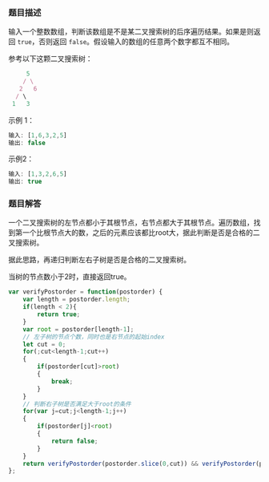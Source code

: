 ### 题目描述

输入一个整数数组，判断该数组是不是某二叉搜索树的后序遍历结果。如果是则返回 `true`，否则返回 `false`。假设输入的数组的任意两个数字都互不相同。

参考以下这颗二叉搜索树：

```js
	 5
    / \
   2   6
  / \
 1   3
```

示例 1：

```js
输入: [1,6,3,2,5]
输出: false
```

示例2：

```js
输入: [1,3,2,6,5]
输出: true
```

### 题目解答

一个二叉搜索树的左节点都小于其根节点，右节点都大于其根节点。遍历数组，找到第一个比根节点大的数，之后的元素应该都比root大，据此判断是否是合格的二叉搜索树。

据此思路，再递归判断左右子树是否是合格的二叉搜索树。

当树的节点数小于2时，直接返回true。

```js
var verifyPostorder = function(postorder) {
    var length = postorder.length;
    if(length < 2){
        return true;
    }
    var root = postorder[length-1];
    // 左子树的节点个数，同时也是右节点的起始index
    let cut = 0;
    for(;cut<length-1;cut++)
    {
        if(postorder[cut]>root)
        {
            break;
        }
    }
    // 判断右子树是否满足大于root的条件
    for(var j=cut;j<length-1;j++)
    {
        if(postorder[j]<root)
        {
            return false;
        }
    }
    return verifyPostorder(postorder.slice(0,cut)) && verifyPostorder(postorder.slice(cut,length-1)); 
};
```

 